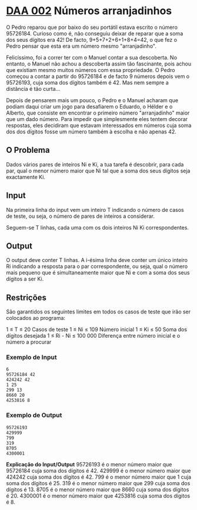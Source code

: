 # [DAA 002](https://mooshak.dcc.fc.up.pt/~daa/cgi-bin/execute/2650258076680013) Números arranjadinhos
O Pedro reparou que por baixo do seu portátil estava escrito o número 95726184. Curioso como é, não conseguiu deixar de reparar que a soma dos seus dígitos era 42! De facto, 9+5+7+2+6+1+8+4=42, o que fez o Pedro pensar que esta era um número mesmo "arranjadinho".

Felicíssimo, foi a correr ter com o Manuel contar a sua descoberta. No entanto, o Manuel não achou a descoberta assim tão fascinante, pois achou que existiam mesmo muitos números com essa propriedade. O Pedro começou a contar a partir do 95726184 e de facto 9 números depois vem o 95726193, cuja soma dos dígitos também é 42. Mas nem sempre a distância é tão curta...

Depois de pensarem mais um pouco, o Pedro e o Manuel acharam que podiam daqui criar um jogo para desafiarem o Eduardo, o Hélder e o Alberto, que consiste em encontrar o primeiro número "arranjadinho" maior que um dado número. Para impedir que simplesmente eles tentem decorar respostas, eles decidiram que estavam interessados em números cuja soma dos dos dígitos fosse um número também à escolha e não apenas 42.

## O Problema
Dados vários pares de inteiros Ni e Ki, a tua tarefa é descobrir, para cada par, qual o menor número maior que Ni tal que a soma dos seus dígitos seja exactamente Ki.

## Input
Na primeira linha do input vem um inteiro T indicando o número de casos de teste, ou seja, o número de pares de inteiros a considerar.

Seguem-se T linhas, cada uma com os dois inteiros Ni Ki correspondentes.

## Output
O output deve conter T linhas. A i-ésima linha deve conter um único inteiro Ri indicando a resposta para o par correspondente, ou seja, qual o número mais pequeno que é simultaneamente maior que Ni e com a soma dos seus dígitos a ser Ki.

## Restrições
São garantidos os seguintes limites em todos os casos de teste que irão ser colocados ao programa:

1 ≤ T ≤ 20	   	Casos de teste
1 ≤ Ni ≤ 109	   	Número inicial
1 ≤ Ki ≤ 50	   	Soma dos dígitos desejada
1 ≤ Ri - Ni ≤ 100 000	   	Diferença entre número inicial e o número a procurar

### Exemplo de Input
```
6
95726184 42
424242 42
1 25
299 13
8660 20
4253816 8
```
### Exemplo de Output
```
95726193
429999
799
319
8705
4300001
```

**Explicação do Input/Output**
95726193 é o menor número maior que 95726184 cuja soma dos dígitos é 42.
429999 é o menor número maior que 424242 cuja soma dos dígitos é 42.
799 é o menor número maior que 1 cuja soma dos dígitos é 25.
319 é o menor número maior que 299 cuja soma dos dígitos é 13.
8705 é o menor número maior que 8660 cuja soma dos dígitos é 20.
4300001 é o menor número maior que 4253816 cuja soma dos dígitos é 8.

